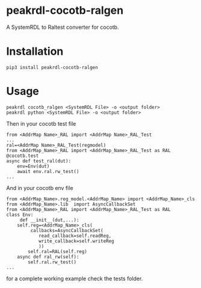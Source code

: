 # peakrdl-cocotb-ralgen

A SystemRDL to Raltest converter for cocotb.

# Installation

```
pip3 install peakrdl-cocotb-ralgen
```
# Usage

```
peakrdl cocotb_ralgen <SystemRDL File> -o <output folder>
peakrdl python <SystemRDL File> -o <output folder>

```
Then in your cocotb test file
```
from <AddrMap Name>_RAL import <AddrMap Name>_RAL_Test
...
ral=<AddrMap Name>_RAL_Test(regmodel)
from <AddrMap_Name>_RAL import <AddrMap_Name>_RAL_Test as RAL
@cocotb.test
async def test_ral(dut):
    env=Env(dut)
    await env.ral.rw_test()
...
```

And in your cocotb env file
```
from <AddrMap_Name>.reg_model.<AddrMap_Name> import <AddrMap_Name>_cls
from <AddrMap_Name>.lib  import AsyncCallbackSet
from <AddrMap_Name>_RAL import <AddrMap_Name>_RAL_Test as RAL
class Env:
     def __init__(dut,...):
	self.reg=<AddrMap_Name>_cls(
		 callbacks=AsyncCallbackSet(
		    read_callback=self.readReg,
		    write_callback=self.writeReg
		    ))
        self.ral=RAL(self.reg)
    async def ral_rw(self):
        self.ral.rw_test()
...

```
for a complete working example check the tests folder.
